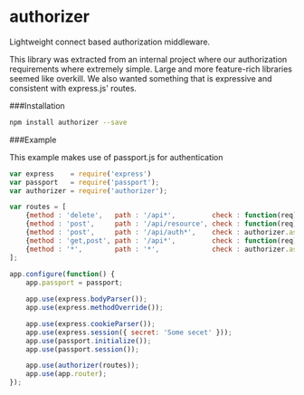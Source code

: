 authorizer
============

Lightweight connect based authorization middleware.

This library was extracted from an internal project where our authorization requirements where extremely simple. Large and more feature-rich libraries seemed like overkill. We also wanted something that is expressive and consistent with express.js' routes.

###Installation

```sh
npm install authorizer --save
```

###Example

This example makes use of passport.js for authentication

```js
var express    = require('express')
var passport   = require('passport');
var authorizer = require('authorizer');

var routes = [
	{method : 'delete',   path : '/api*',         check : function(req) {return req.user.isAdmin();}},
	{method : 'post',     path : '/api/resource', check : function(req) {return req.user.isAdmin();}},
	{method : 'post',     path : '/api/auth*',    check : authorizer.assertAlwaysOpen},
	{method : 'get,post', path : '/api*',         check : function(req) {return req.isAuthenticated();}},
	{method : '*',        path : '*',             check : authorizer.assertAlwaysClosed}
];
	
app.configure(function() {
	app.passport = passport;

	app.use(express.bodyParser());
	app.use(express.methodOverride());

	app.use(express.cookieParser()); 
	app.use(express.session({ secret: 'Some secet' })); 
	app.use(passport.initialize());
	app.use(passport.session());

	app.use(authorizer(routes));
	app.use(app.router);
});
```
